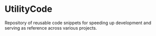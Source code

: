# UtilityCode
Repository of reusable code snippets for speeding up development and serving as reference across various projects.
